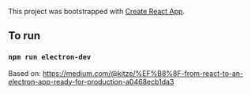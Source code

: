 This project was bootstrapped with [Create React App](https://github.com/facebook/create-react-app).

## To run

### `npm run electron-dev`


Based on: https://medium.com/@kitze/%EF%B8%8F-from-react-to-an-electron-app-ready-for-production-a0468ecb1da3
